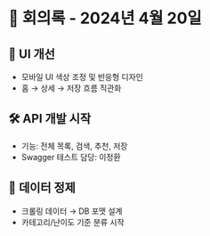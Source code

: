 # 📅 회의록 - 2024년 4월 20일

## 🎨 UI 개선
- 모바일 UI 색상 조정 및 반응형 디자인
- 홈 → 상세 → 저장 흐름 직관화

## 🛠️ API 개발 시작
- 기능: 전체 목록, 검색, 추천, 저장
- Swagger 테스트 담당: 이정환

## 🧮 데이터 정제
- 크롤링 데이터 → DB 포맷 설계
- 카테고리/난이도 기준 분류 시작

